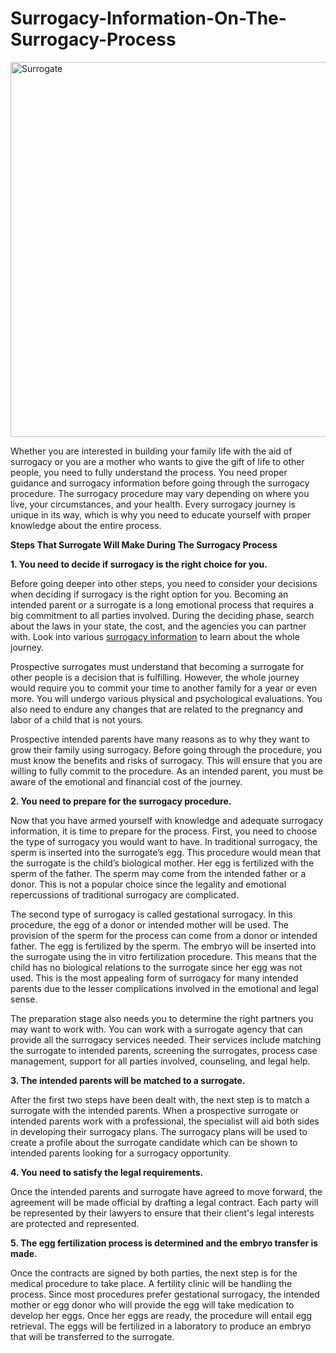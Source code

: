 # Surrogacy-Information-On-The-Surrogacy-Process

<img src="http://pics.jsabeta.com/gallery/_data/i/upload/2021/05/24/20210524091429-94f671c9-me.jpg" alt="Surrogate" style="width:1000px;height:600px;">


Whether you are interested in building your family life with the aid of surrogacy or you are a mother who wants to give the gift of life to other people, you need to fully understand the process. You need proper guidance and surrogacy information before going through the surrogacy procedure. The surrogacy procedure may vary depending on where you live, your circumstances, and your health. Every surrogacy journey is unique in its way, which is why you need to educate yourself with proper knowledge about the entire process.

<b>Steps That Surrogate Will Make During The Surrogacy Process</b>

<b>1. You need to decide if surrogacy is the right choice for you.</b>

Before going deeper into other steps, you need to consider your decisions when deciding if surrogacy is the right option for you. Becoming an intended parent or a surrogate is a long emotional process that requires a big commitment to all parties involved. During the deciding phase, search about the laws in your state, the cost, and the agencies you can partner with. Look into various <a href="https://eggdonorandsurrogacy.com/surrogates/surrogate-requirements/">surrogacy information</a> to learn about the whole journey.

Prospective surrogates must understand that becoming a surrogate for other people is a decision that is fulfilling. However, the whole journey would require you to commit your time to another family for a year or even more. You will undergo various physical and psychological evaluations. You also need to endure any changes that are related to the pregnancy and labor of a child that is not yours.

Prospective intended parents have many reasons as to why they want to grow their family using surrogacy. Before going through the procedure, you must know the benefits and risks of surrogacy. This will ensure that you are willing to fully commit to the procedure. As an intended parent, you must be aware of the emotional and financial cost of the journey.

<b>2. You need to prepare for the surrogacy procedure.</b>

Now that you have armed yourself with knowledge and adequate surrogacy information, it is time to prepare for the process. First, you need to choose the type of surrogacy you would want to have. In traditional surrogacy, the sperm is inserted into the surrogate’s egg. This procedure would mean that the surrogate is the child’s biological mother. Her egg is fertilized with the sperm of the father. The sperm may come from the intended father or a donor. This is not a popular choice since the legality and emotional repercussions of traditional surrogacy are complicated.

The second type of surrogacy is called gestational surrogacy. In this procedure, the egg of a donor or intended mother will be used. The provision of the sperm for the process can come from a donor or intended father. The egg is fertilized by the sperm. The embryo will be inserted into the surrogate using the in vitro fertilization procedure. This means that the child has no biological relations to the surrogate since her egg was not used. This is the most appealing form of surrogacy for many intended parents due to the lesser complications involved in the emotional and legal sense.

The preparation stage also needs you to determine the right partners you may want to work with. You can work with a surrogate agency that can provide all the surrogacy services needed. Their services include matching the surrogate to intended parents, screening the surrogates, process case management, support for all parties involved, counseling, and legal help.

<b>3. The intended parents will be matched to a surrogate.</b>

After the first two steps have been dealt with, the next step is to match a surrogate with the intended parents. When a prospective surrogate or intended parents work with a professional, the specialist will aid both sides in developing their surrogacy plans. The surrogacy plans will be used to create a profile about the surrogate candidate which can be shown to intended parents looking for a surrogacy opportunity.

<b>4. You need to satisfy the legal requirements.</b>

Once the intended parents and surrogate have agreed to move forward, the agreement will be made official by drafting a legal contract. Each party will be represented by their lawyers to ensure that their client's legal interests are protected and represented.

<b>5. The egg fertilization process is determined and the embryo transfer is made.</b>

Once the contracts are signed by both parties, the next step is for the medical procedure to take place. A fertility clinic will be handling the process. Since most procedures prefer gestational surrogacy, the intended mother or egg donor who will provide the egg will take medication to develop her eggs. Once her eggs are ready, the procedure will entail egg retrieval. The eggs will be fertilized in a laboratory to produce an embryo that will be transferred to the surrogate.
